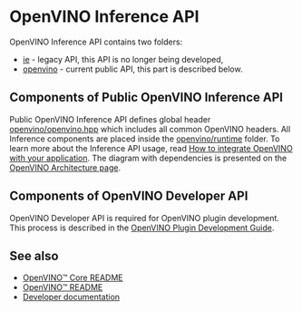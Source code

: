 # OpenVINO Inference API

OpenVINO Inference API contains two folders:
 * [ie](../include/ie/) - legacy API, this API is no longer being developed,
 * [openvino](../include/openvino/) - current public API, this part is described below.

## Components of Public OpenVINO Inference API

Public OpenVINO Inference API defines global header [openvino/openvino.hpp](../include/openvino/openvino.hpp) which includes all common OpenVINO headers. 
All Inference components are placed inside the [openvino/runtime](../include/openvino/runtime) folder.
To learn more about the Inference API usage, read [How to integrate OpenVINO with your application](https://docs.openvino.ai/nightly/openvino_docs_OV_UG_Integrate_OV_with_your_application.html).
The diagram with dependencies is presented on the [OpenVINO Architecture page](../../docs/architecture.md#openvino-inference-pipeline).

## Components of OpenVINO Developer API

OpenVINO Developer API is required for OpenVINO plugin development. This process is described in the [OpenVINO Plugin Development Guide](https://docs.openvino.ai/nightly/openvino_docs_ie_plugin_dg_overview.html).

## See also
 * [OpenVINO™ Core README](../README.md)
 * [OpenVINO™ README](../../../README.md)
 * [Developer documentation](../../../docs/dev/index.md)

